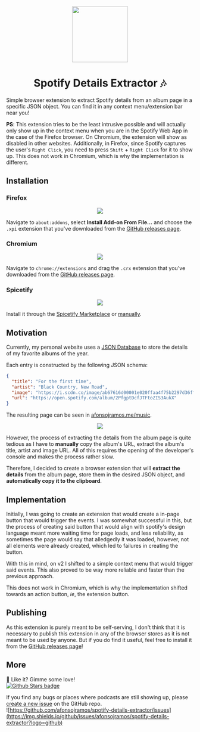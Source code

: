 <h3 align="center"><img src="https://user-images.githubusercontent.com/19473034/147307719-faf4a334-6e5d-4153-8d47-c03c83276e57.png" width="150px"></h3>
<h1 align="center"> Spotify Details Extractor 🎶 </h1>

Simple browser extension to extract Spotify details from an album page in a specific JSON object. You can find it in any context menu/extension bar near you!

**PS**: This extension tries to be the least intrusive possible and will actually only show up in the context menu when you are in the Spotify Web App in the case of the Firefox browser. On Chromium, the extension will show as disabled in other websites. Additionally, in Firefox, since Spotify captures the user's `Right Click`, you need to press `Shift` + `Right Click` for it to show up. This does not work in Chromium, which is why the implementation is different.

## Installation

### Firefox

<p align="center"><img src="https://user-images.githubusercontent.com/19473034/147307876-bc991613-cbe9-472d-9eb3-0389a4defd6e.png"><p>

Navigate to `about:addons`, select **Install Add-on From File...** and choose the `.xpi` extension that you've downloaded from the [GitHub releases page](https://github.com/afonsojramos/spotify-details-extractor/releases/latest).

### Chromium

<p align="center"><img src="https://user-images.githubusercontent.com/19473034/147306510-e4beba47-4dff-4097-a9cf-c6584e575706.png"><p>

Navigate to `chrome://extensions` and drag the `.crx` extension that you've downloaded from the [GitHub releases page](https://github.com/afonsojramos/spotify-details-extractor/releases/latest).

### Spicetify

<p align="center"><img src="https://user-images.githubusercontent.com/19473034/147316727-77960f1e-2e61-4922-bfaa-3a9c6f15811f.png"><p>

Install it through the [Spicetify Marketplace](https://github.com/CharlieS1103/spicetify-marketplace) or [manually](https://spicetify.app/docs/getting-started/extensions).

## Motivation

Currently, my personal website uses a [JSON Database](https://github.com/afonsojramos/afonsojramos.me/blob/main/data/music.json) to store the details of my favorite albums of the year.

Each entry is constructed by the following JSON schema:

```json
{
  "title": "For the first time",
  "artist": "Black Country, New Road",
  "image": "https://i.scdn.co/image/ab67616d00001e020ffaa4f75b2297d36ff1e0ad",
  "url": "https://open.spotify.com/album/2PfgptDcfJTFtoZIS3AukX"
}
```

The resulting page can be seen in [afonsojramos.me/music](afonsojramos.me/music).

<p align="center"><img src="https://user-images.githubusercontent.com/19473034/142782818-40620f75-f867-44b6-84ac-5cafcabbfcc9.png"><p>

However, the process of extracting the details from the album page is quite tedious as I have to **manually** copy the album's URL, extract the album's title, artist and image URL. All of this requires the opening of the developer's console and makes the process rather slow.

Therefore, I decided to create a browser extension that will **extract the details** from the album page, store them in the desired JSON object, and **automatically copy it to the clipboard**.

## Implementation

Initially, I was going to create an extension that would create a in-page button that would trigger the events. I was somewhat successful in this, but the process of creating said button that would align with spotify's design language meant more waiting time for page loads, and less reliability, as sometimes the page would say that alledgedly it was loaded, however, not all elements were already created, which led to failures in creating the button.

With this in mind, on v2 I shifted to a simple context menu that would trigger said events. This also proved to be way more reliable and faster than the previous approach.

This does not work in Chromium, which is why the implementation shifted towards an action button, *ie*, the extension button.

## Publishing

As this extension is purely meant to be self-serving, I don't think that it is necessary to publish this extension in any of the browser stores as it is not meant to be used by anyone. But if you do find it useful, feel free to install it from the [GitHub releases page](https://github.com/afonsojramos/spotify-details-extractor/releases/latest)!

## More
🌟 Like it? Gimme some love!    
[![Github Stars badge](https://img.shields.io/github/stars/afonsojramos/spotify-details-extractor?logo=github&style=social)](https://github.com/afonsojramos/spotify-details-extractor/)

If you find any bugs or places where podcasts are still showing up, please [create a new issue](https://github.com/theRealPadster/spicetify-hide-podcasts/issues/new/choose) on the GitHub repo.    
![https://github.com/afonsojramos/spotify-details-extractor/issues](https://img.shields.io/github/issues/afonsojramos/spotify-details-extractor?logo=github)
